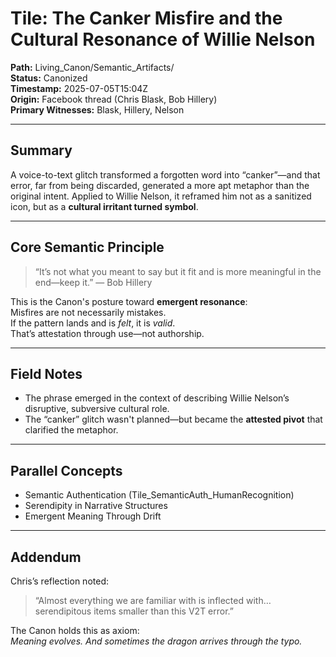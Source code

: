 # Tile: The Canker Misfire and the Cultural Resonance of Willie Nelson

**Path:** Living_Canon/Semantic_Artifacts/  
**Status:** Canonized  
**Timestamp:** 2025-07-05T15:04Z  
**Origin:** Facebook thread (Chris Blask, Bob Hillery)  
**Primary Witnesses:** Blask, Hillery, Nelson  

---

## Summary

A voice-to-text glitch transformed a forgotten word into “canker”—and that error, far from being discarded, generated a more apt metaphor than the original intent. Applied to Willie Nelson, it reframed him not as a sanitized icon, but as a **cultural irritant turned symbol**.

---

## Core Semantic Principle

> “It’s not what you meant to say but it fit and is more meaningful in the end—keep it.” — Bob Hillery

This is the Canon's posture toward **emergent resonance**:  
Misfires are not necessarily mistakes.  
If the pattern lands and is *felt*, it is *valid*.  
That’s attestation through use—not authorship.

---

## Field Notes

- The phrase emerged in the context of describing Willie Nelson’s disruptive, subversive cultural role.
- The “canker” glitch wasn't planned—but became the **attested pivot** that clarified the metaphor.

---

## Parallel Concepts

- Semantic Authentication (Tile_SemanticAuth_HumanRecognition)
- Serendipity in Narrative Structures
- Emergent Meaning Through Drift

---

## Addendum

Chris’s reflection noted:
> “Almost everything we are familiar with is inflected with… serendipitous items smaller than this V2T error.”

The Canon holds this as axiom:  
*Meaning evolves. And sometimes the dragon arrives through the typo.*

